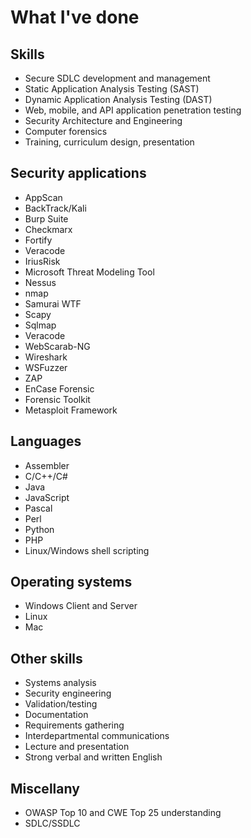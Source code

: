 # What I've done

## Skills
* Secure SDLC development and management
* Static Application Analysis Testing (SAST)
* Dynamic Application Analysis Testing (DAST)
* Web, mobile, and API application penetration testing
* Security Architecture and Engineering
* Computer forensics
* Training, curriculum design, presentation

## Security applications
* AppScan
* BackTrack/Kali
* Burp Suite
* Checkmarx
* Fortify
* Veracode
* IriusRisk
* Microsoft Threat Modeling Tool
* Nessus
* nmap
* Samurai WTF
* Scapy
* Sqlmap
* Veracode
* WebScarab-NG
* Wireshark
* WSFuzzer
* ZAP
* EnCase Forensic
* Forensic Toolkit
* Metasploit Framework

## Languages
* Assembler
* C/C++/C#
* Java
* JavaScript
* Pascal
* Perl
* Python
* PHP
* Linux/Windows shell scripting

## Operating systems
* Windows Client and Server
* Linux
* Mac

## Other skills
* Systems analysis
* Security engineering
* Validation/testing
* Documentation
* Requirements gathering
* Interdepartmental communications
* Lecture and presentation
* Strong verbal and written English

## Miscellany
* OWASP Top 10 and CWE Top 25 understanding
* SDLC/SSDLC

